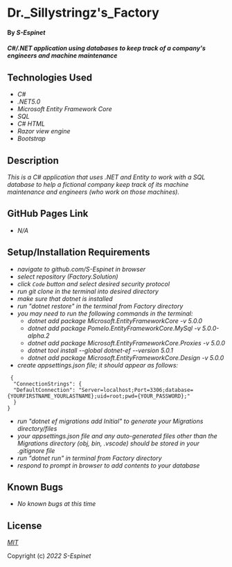 # Dr.\_Sillystringz's\_Factory

#### By _**S-Espinet**_

#### _C#/.NET application using databases to keep track of a company's engineers and machine maintenance_ 

## Technologies Used

* _C#_
* _.NET5.0_
* _Microsoft Entity Framework Core_
* _SQL_
* _C# HTML_
* _Razor view engine_
* _Bootstrap_

## Description

_This is a C# application that uses .NET and Entity to work with a SQL database to help a fictional company keep track of its machine maintenance and engineers (who work on those machines)._

## GitHub Pages Link

* _N/A_

## Setup/Installation Requirements

* _navigate to github.com/S-Espinet in browser_
* _select repository (Factory.Solution)_
* _click `Code` button and select desired security protocol_
* _run git clone in the terminal into desired directory_
* _make sure that dotnet is installed_
* _run "dotnet restore" in the terminal from Factory directory_
* _you may need to run the following commands in the terminal:_  
	* _dotnet add package Microsoft.EntityFrameworkCore -v 5.0.0_ 
	* _dotnet add package Pomelo.EntityFrameworkCore.MySql -v 5.0.0-alpha.2_ 
	* _dotnet add package Microsoft.EntityFrameworkCore.Proxies -v 5.0.0_
  * _dotnet tool install --global dotnet-ef --version 5.0.1_
  * _dotnet add package Microsoft.EntityFrameworkCore.Design -v 5.0.0_
* _create appsettings.json file; it should appear as follows:_   

~~~    
 {
  "ConnectionStrings": {  
  "DefaultConnection": "Server=localhost;Port=3306;database={YOURFIRSTNAME_YOURLASTNAME};uid=root;pwd={YOUR_PASSWORD};"
  }
}  
~~~  

* _run "dotnet ef migrations add Initial" to generate your Migrations directory/files_
* _your appsettings.json file and any auto-generated files other than the Migrations directory (obj, bin, .vscode) should be stored in your .gitignore file_
* _run "dotnet run" in terminal from Factory directory_
* _respond to prompt in browser to add contents to your database_  

## Known Bugs

* _No known bugs at this time_

## License

_[MIT](https://en.wikipedia.org/wiki/MIT_License)_

Copyright (c) _2022_ _S-Espinet_